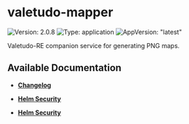 # valetudo-mapper

![Version: 2.0.8](https://img.shields.io/badge/Version-2.0.8-informational?style=flat-square) ![Type: application](https://img.shields.io/badge/Type-application-informational?style=flat-square) ![AppVersion: "latest"](https://img.shields.io/badge/AppVersion-"latest"-informational?style=flat-square)

Valetudo-RE companion service for generating PNG maps.

## Available Documentation

- [**Changelog**](CHANGELOG)

- [**Helm Security**](container-security)

- [**Helm Security**](helm-security)

